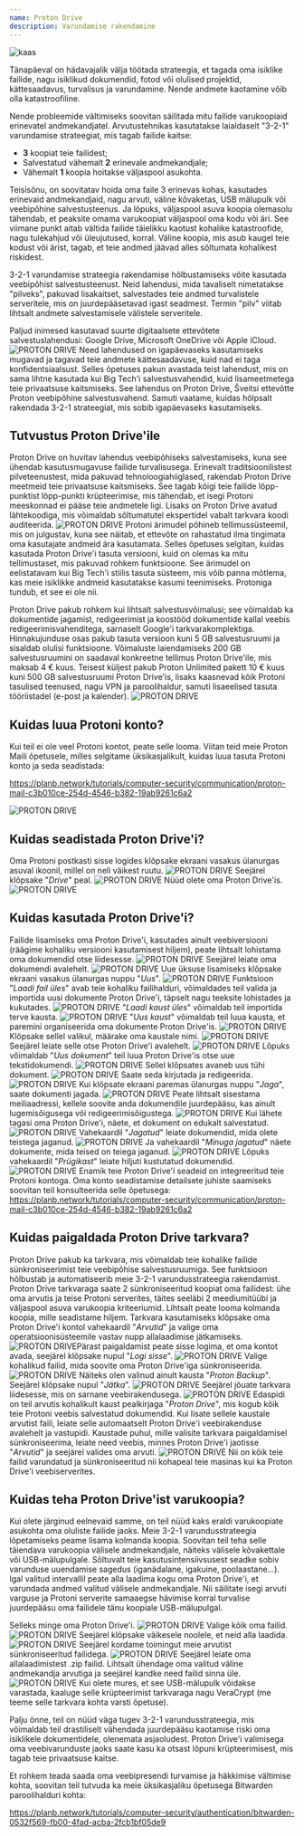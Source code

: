 ```yaml
---
name: Proton Drive
description: Varundamise rakendamine
---
```

![kaas](assets/cover.webp)

Tänapäeval on hädavajalik välja töötada strateegia, et tagada oma isiklike failide, nagu isiklikud dokumendid, fotod või olulised projektid, kättesaadavus, turvalisus ja varundamine. Nende andmete kaotamine võib olla katastroofiline.

Nende probleemide vältimiseks soovitan säilitada mitu failide varukoopiaid erinevatel andmekandjatel. Arvutustehnikas kasutatakse laialdaselt "3-2-1" varundamise strateegiat, mis tagab failide kaitse:
- **3** koopiat teie failidest;
- Salvestatud vähemalt **2** erinevale andmekandjale;
- Vähemalt **1** koopia hoitakse väljaspool asukohta.

Teisisõnu, on soovitatav hoida oma faile 3 erinevas kohas, kasutades erinevaid andmekandjaid, nagu arvuti, väline kõvaketas, USB mälupulk või veebipõhine salvestusteenus. Ja lõpuks, väljaspool asuva koopia olemasolu tähendab, et peaksite omama varukoopiat väljaspool oma kodu või äri. See viimane punkt aitab vältida failide täielikku kaotust kohalike katastroofide, nagu tulekahjud või üleujutused, korral. Väline koopia, mis asub kaugel teie kodust või ärist, tagab, et teie andmed jäävad alles sõltumata kohalikest riskidest.

3-2-1 varundamise strateegia rakendamise hõlbustamiseks võite kasutada veebipõhist salvestusteenust. Neid lahendusi, mida tavaliselt nimetatakse "pilveks", pakuvad lisakaitset, salvestades teie andmed turvalistele serveritele, mis on juurdepääsetavad igast seadmest. Termin "pilv" viitab lihtsalt andmete salvestamisele välistele serveritele.

Paljud inimesed kasutavad suurte digitaalsete ettevõtete salvestuslahendusi: Google Drive, Microsoft OneDrive või Apple iCloud.
![PROTON DRIVE](assets/notext/01.webp)
Need lahendused on igapäevaseks kasutamiseks mugavad ja tagavad teie andmete kättesaadavuse, kuid nad ei taga konfidentsiaalsust. Selles õpetuses pakun avastada teist lahendust, mis on sama lihtne kasutada kui Big Tech'i salvestusvahendid, kuid lisameetmetega teie privaatsuse kaitsmiseks. See lahendus on Proton Drive, Šveitsi ettevõtte Proton veebipõhine salvestusvahend. Samuti vaatame, kuidas hõlpsalt rakendada 3-2-1 strateegiat, mis sobib igapäevaseks kasutamiseks.

## Tutvustus Proton Drive'ile
Proton Drive on huvitav lahendus veebipõhiseks salvestamiseks, kuna see ühendab kasutusmugavuse failide turvalisusega. Erinevalt traditsioonilistest pilveteenustest, mida pakuvad tehnoloogiahiiglased, rakendab Proton Drive meetmeid teie privaatsuse kaitsmiseks. See tagab kõigi teie failide lõpp-punktist lõpp-punkti krüpteerimise, mis tähendab, et isegi Protoni meeskonnad ei pääse teie andmetele ligi. Lisaks on Proton Drive avatud lähtekoodiga, mis võimaldab sõltumatutel ekspertidel vabalt tarkvara koodi auditeerida.
![PROTON DRIVE](assets/notext/02.webp)
Protoni ärimudel põhineb tellimussüsteemil, mis on julgustav, kuna see näitab, et ettevõte on rahastatud ilma tingimata oma kasutajate andmeid ära kasutamata. Selles õpetuses selgitan, kuidas kasutada Proton Drive'i tasuta versiooni, kuid on olemas ka mitu tellimustaset, mis pakuvad rohkem funktsioone. See ärimudel on eelistatavam kui Big Tech'i stiilis tasuta süsteem, mis võib panna mõtlema, kas meie isiklikke andmeid kasutatakse kasumi teenimiseks. Protoniga tundub, et see ei ole nii.

Proton Drive pakub rohkem kui lihtsalt salvestusvõimalusi; see võimaldab ka dokumentide jagamist, redigeerimist ja koostööd dokumentide kallal veebis redigeerimisvahenditega, sarnaselt Google'i tarkvarakomplektiga.
Hinnakujunduse osas pakub tasuta versioon kuni 5 GB salvestusruumi ja sisaldab olulisi funktsioone. Võimaluste laiendamiseks 200 GB salvestusruumini on saadaval konkreetne tellimus Proton Drive'ile, mis maksab 4 € kuus. Teisest küljest pakub Proton Unlimited pakett 10 € kuus kuni 500 GB salvestusruumi Proton Drive'is, lisaks kaasnevad kõik Protoni tasulised teenused, nagu VPN ja paroolihaldur, samuti lisaeelised tasuta tööriistadel (e-post ja kalender). ![PROTON DRIVE](assets/notext/03.webp)
## Kuidas luua Protoni konto?

Kui teil ei ole veel Protoni kontot, peate selle looma. Viitan teid meie Proton Maili õpetusele, milles selgitame üksikasjalikult, kuidas luua tasuta Protoni konto ja seda seadistada:

https://planb.network/tutorials/computer-security/communication/proton-mail-c3b010ce-254d-4546-b382-19ab9261c6a2

![PROTON DRIVE](assets/notext/04.webp)
## Kuidas seadistada Proton Drive'i?

Oma Protoni postkasti sisse logides klõpsake ekraani vasakus ülanurgas asuval ikoonil, millel on neli väikest ruutu.
![PROTON DRIVE](assets/notext/05.webp)
Seejärel klõpsake "*Drive*" peal.
![PROTON DRIVE](assets/notext/06.webp)
Nüüd olete oma Proton Drive'is.
![PROTON DRIVE](assets/notext/07.webp)
## Kuidas kasutada Proton Drive'i?
Failide lisamiseks oma Proton Drive'i, kasutades ainult veebiversiooni (räägime kohaliku versiooni kasutamisest hiljem), peate lihtsalt lohistama oma dokumendid otse liidesesse. ![PROTON DRIVE](assets/notext/08.webp) Seejärel leiate oma dokumendi avalehelt. ![PROTON DRIVE](assets/notext/09.webp) Uue üksuse lisamiseks klõpsake ekraani vasakus ülanurgas nuppu "*Uus*". ![PROTON DRIVE](assets/notext/10.webp) Funktsioon "*Laadi fail üles*" avab teie kohaliku failihalduri, võimaldades teil valida ja importida uusi dokumente Proton Drive'i, täpselt nagu teeksite lohistades ja kukutades. ![PROTON DRIVE](assets/notext/11.webp) "*Laadi kaust üles*" võimaldab teil importida terve kausta. ![PROTON DRIVE](assets/notext/12.webp) "*Uus kaust*" võimaldab teil luua kausta, et paremini organiseerida oma dokumente Proton Drive'is. ![PROTON DRIVE](assets/notext/13.webp) Klõpsake sellel valikul, määrake oma kaustale nimi. ![PROTON DRIVE](assets/notext/14.webp) Seejärel leiate selle otse Proton Drive'i avalehelt. ![PROTON DRIVE](assets/notext/15.webp) Lõpuks võimaldab "*Uus dokument*" teil luua Proton Drive'is otse uue tekstidokumendi. ![PROTON DRIVE](assets/notext/16.webp) Sellel klõpsates avaneb uus tühi dokument. ![PROTON DRIVE](assets/notext/17.webp) Saate seda kirjutada ja redigeerida. ![PROTON DRIVE](assets/notext/18.webp) Kui klõpsate ekraani paremas ülanurgas nuppu "*Jaga*", saate dokumenti jagada. ![PROTON DRIVE](assets/notext/19.webp) Peate lihtsalt sisestama meiliaadressi, kellele soovite anda dokumendile juurdepääsu, kas ainult lugemisõigusega või redigeerimisõigustega. ![PROTON DRIVE](assets/notext/20.webp) Kui lähete tagasi oma Proton Drive'i, näete, et dokument on edukalt salvestatud. ![PROTON DRIVE](assets/notext/21.webp) Vahekaardil "*Jagatud*" leiate dokumendid, mida olete teistega jaganud. ![PROTON DRIVE](assets/notext/22.webp) Ja vahekaardil "*Minuga jagatud*" näete dokumente, mida teised on teiega jaganud. ![PROTON DRIVE](assets/notext/23.webp) Lõpuks vahekaardil "*Prügikast*" leiate hiljuti kustutatud dokumendid. ![PROTON DRIVE](assets/notext/24.webp) Enamik teie Proton Drive'i seadeid on integreeritud teie Protoni kontoga. Oma konto seadistamise detailsete juhiste saamiseks soovitan teil konsulteerida selle õpetusega:
https://planb.network/tutorials/computer-security/communication/proton-mail-c3b010ce-254d-4546-b382-19ab9261c6a2

## Kuidas paigaldada Proton Drive tarkvara?
Proton Drive pakub ka tarkvara, mis võimaldab teie kohalike failide sünkroniseerimist teie veebipõhise salvestusruumiga. See funktsioon hõlbustab ja automatiseerib meie 3-2-1 varundusstrateegia rakendamist. Proton Drive tarkvaraga saate 2 sünkroniseeritud koopiat oma failidest: ühe oma arvutis ja teise Protoni serverites, täites seeläbi 2 meediumitüübi ja väljaspool asuva varukoopia kriteeriumid. Lihtsalt peate looma kolmanda koopia, mille seadistame hiljem.
Tarkvara kasutamiseks klõpsake oma Proton Drive'i kontol vahekaardil "*Arvutid*" ja valige oma operatsioonisüsteemile vastav nupp allalaadimise jätkamiseks.
![PROTON DRIVE](assets/notext/25.webp)Pärast paigaldamist peate sisse logima, et oma kontot avada, seejärel klõpsake nupul "*Logi sisse*".
![PROTON DRIVE](assets/notext/26.webp)
Valige kohalikud failid, mida soovite oma Proton Drive'iga sünkroniseerida.
![PROTON DRIVE](assets/notext/27.webp)
Näiteks olen valinud ainult kausta "*Proton Backup*". Seejärel klõpsake nupul "*Jätka*".
![PROTON DRIVE](assets/notext/28.webp)
Seejärel jõuate tarkvara liidesesse, mis on sarnane veebirakendusega.
![PROTON DRIVE](assets/notext/29.webp)
Edaspidi on teil arvutis kohalikult kaust pealkirjaga "*Proton Drive*", mis kogub kõik teie Protoni veebis salvestatud dokumendid. Kui lisate sellele kaustale arvutist faili, leiate selle automaatselt Proton Drive'i veebirakenduse avalehelt ja vastupidi. Kaustade puhul, mille valisite tarkvara paigaldamisel sünkroniseerima, leiate need veebis, minnes Proton Drive'i jaotisse "*Arvutid*" ja seejärel valides oma arvuti.
![PROTON DRIVE](assets/notext/30.webp)
Nii on kõik teie failid varundatud ja sünkroniseeritud nii kohapeal teie masinas kui ka Proton Drive'i veebiserverites.

## Kuidas teha Proton Drive'ist varukoopia?

Kui olete järginud eelnevaid samme, on teil nüüd kaks eraldi varukoopiate asukohta oma oluliste failide jaoks. Meie 3-2-1 varundusstrateegia lõpetamiseks peame lisama kolmanda koopia.
Soovitan teil teha selle täiendava varukoopia välisele andmekandjale, näiteks välisele kõvakettale või USB-mälupulgale. Sõltuvalt teie kasutusintensiivsusest seadke sobiv varunduse uuendamise sagedus (iganädalane, igakuine, poolaastane...). Igal valitud intervallil peate alla laadima kogu oma Proton Drive'i, et varundada andmed valitud välisele andmekandjale. Nii säilitate isegi arvuti varguse ja Protoni serverite samaaegse hävimise korral turvalise juurdepääsu oma failidele tänu koopiale USB-mälupulgal.

Selleks minge oma Proton Drive'i.
![PROTON DRIVE](assets/notext/31.webp)
Valige kõik oma failid.
![PROTON DRIVE](assets/notext/32.webp)
Seejärel klõpsake väikesele noolele, et neid alla laadida.
![PROTON DRIVE](assets/notext/33.webp)
Seejärel kordame toimingut meie arvutist sünkroniseeritud failidega.
![PROTON DRIVE](assets/notext/34.webp)
Seejärel leiate oma allalaadimistest .zip failid. Lihtsalt ühendage oma valitud väline andmekandja arvutiga ja seejärel kandke need failid sinna üle.
![PROTON DRIVE](assets/notext/35.webp)
Kui olete mures, et see USB-mälupulk võidakse varastada, kaaluge selle krüpteerimist tarkvaraga nagu VeraCrypt (me teeme selle tarkvara kohta varsti õpetuse).

Palju õnne, teil on nüüd väga tugev 3-2-1 varundusstrateegia, mis võimaldab teil drastiliselt vähendada juurdepääsu kaotamise riski oma isiklikele dokumentidele, olenemata asjaoludest. Proton Drive'i valimisega oma veebivarunduste jaoks saate kasu ka otsast lõpuni krüpteerimisest, mis tagab teie privaatsuse kaitse.

Et rohkem teada saada oma veebipresendi turvamise ja häkkimise vältimise kohta, soovitan teil tutvuda ka meie üksikasjaliku õpetusega Bitwarden paroolihalduri kohta:

https://planb.network/tutorials/computer-security/authentication/bitwarden-0532f569-fb00-4fad-acba-2fcb1bf05de9
